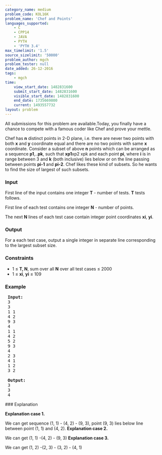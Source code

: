 ```yaml
---
category_name: medium
problem_code: KOL16K
problem_name: 'Chef and Points'
languages_supported:
    - C
    - CPP14
    - JAVA
    - PYTH
    - 'PYTH 3.4'
max_timelimit: '1.5'
source_sizelimit: '50000'
problem_author: mgch
problem_tester: null
date_added: 26-12-2016
tags:
    - mgch
time:
    view_start_date: 1482831600
    submit_start_date: 1482831600
    visible_start_date: 1482831600
    end_date: 1735669800
    current: 1493557732
layout: problem
---
```

All submissions for this problem are available.Today, you finally have a chance to compete with a famous coder like Chef and prove your mettle.

Chef has **n** distinct points in 2-D plane, i.e. there are never two points with both **x** and **y** coordinate equal and there are no two points with same **x** coordinate. Consider a subset of above **n** points which can be arranged as a sequence **p1**,..**pk**, such that **xp1**xp2 xpk and each point **pi**, where **i** is in range between 3 and **k** (both inclusive) lies below or on the line passing between points **pi-1** and **pi-2**. Chef likes these kind of subsets. So he wants to find the size of largest of such subsets.

### Input

First line of the input contains one integer **T** - number of tests. **T** tests follows.

First line of each test contains one integer **N** - number of points.

The next **N** lines of each test case contain integer point coordinates **xi**, **yi**.

### Output

For a each test case, output a single integer in separate line corresponding to the largest subset size.

### Constraints

- 1 ≤ **T, N**, sum over all **N** over all test cases ≤ 2000
- 1 ≤ **xi**, **yi** ≤ 109
 
### Example

<pre>
 <b>Input:</b>
 3
 3
 1 1
 4 2
 9 3
 4
 1 1
 4 2
 5 2
 9 3
 4
 2 3
 4 1
 1 2
 3 2

 <b>Output:</b>
 3
 3
 4
</pre>### Explanation

**Explanation case 1.**

 We can get sequence (1, 1) - (4, 2) - (9, 3), point (9, 3) lies below line between point (1, 1) and (4, 2). **Explanation case 2.**

 We can get (1, 1) -(4, 2) - (9, 3) **Explanation case 3.**

 We can get (1, 2) -(2, 3) - (3, 2) - (4, 1)
